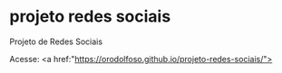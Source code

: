 # projeto redes sociais
 Projeto de Redes Sociais

Acesse: <a href:"https://orodolfoso.github.io/projeto-redes-sociais/"></a>
